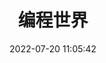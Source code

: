 ---
pageComponent:
  name: Catalogue
  data:
    key: 01.one
title: 编程世界
date: 2022-07-20 11:05:42
permalink: /one/
sidebar: false
article: false
comment: false
editLink: false
---